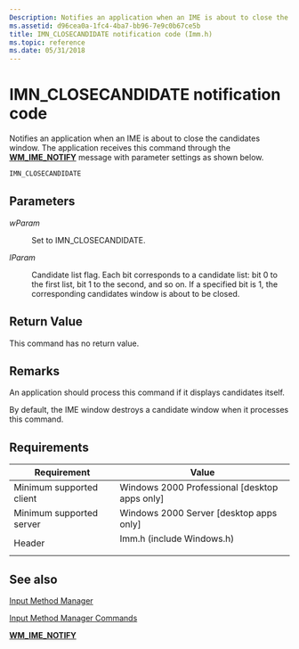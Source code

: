 ```yaml
---
Description: Notifies an application when an IME is about to close the candidates window. The application receives this command through the WM\_IME\_NOTIFY message with parameter settings as shown below.
ms.assetid: d96cea0a-1fc4-4ba7-bb96-7e9c0b67ce5b
title: IMN_CLOSECANDIDATE notification code (Imm.h)
ms.topic: reference
ms.date: 05/31/2018
---
```


# IMN\_CLOSECANDIDATE notification code

Notifies an application when an IME is about to close the candidates window. The application receives this command through the [**WM\_IME\_NOTIFY**](wm-ime-notify.md) message with parameter settings as shown below.


```C++
IMN_CLOSECANDIDATE
```



## Parameters

<dl> <dt>

<span id="wParam"></span><span id="wparam"></span><span id="WPARAM"></span>*wParam*
</dt> <dd>

Set to IMN\_CLOSECANDIDATE.

</dd> <dt>

<span id="lParam"></span><span id="lparam"></span><span id="LPARAM"></span>*lParam*
</dt> <dd>

Candidate list flag. Each bit corresponds to a candidate list: bit 0 to the first list, bit 1 to the second, and so on. If a specified bit is 1, the corresponding candidates window is about to be closed.

</dd> </dl>

## Return Value

This command has no return value.

## Remarks

An application should process this command if it displays candidates itself.

By default, the IME window destroys a candidate window when it processes this command.

## Requirements



| Requirement | Value |
|-------------------------------------|------------------------------------------------------------------------------------------------------|
| Minimum supported client<br/> | Windows 2000 Professional \[desktop apps only\]<br/>                                           |
| Minimum supported server<br/> | Windows 2000 Server \[desktop apps only\]<br/>                                                 |
| Header<br/>                   | <dl> <dt>Imm.h (include Windows.h)</dt> </dl> |



## See also

<dl> <dt>

[Input Method Manager](input-method-manager.md)
</dt> <dt>

[Input Method Manager Commands](input-method-manager-commands.md)
</dt> <dt>

[**WM\_IME\_NOTIFY**](wm-ime-notify.md)
</dt> </dl>

 

 




